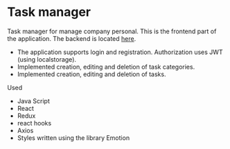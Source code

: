 # Task manager

Task manager for manage company personal.
This is the frontend part of the application. The backend is located [here](https://github.com/Svitlana-Lazurenko/task-manager-backend).

- The application supports login and registration. Authorization uses JWT (using localstorage).
- Implemented creation, editing and deletion of task categories.
- Implemented creation, editing and deletion of tasks.
  
Used 
- Java Script
- React
- Redux
- react hooks
- Axios
- Styles written using the library Emotion
